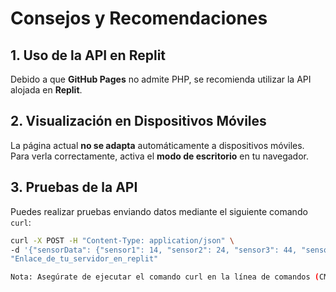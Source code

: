 # Consejos y Recomendaciones

## 1. Uso de la API en Replit
Debido a que **GitHub Pages** no admite PHP, se recomienda utilizar la API alojada en **Replit**.

## 2. Visualización en Dispositivos Móviles
La página actual **no se adapta** automáticamente a dispositivos móviles.  
Para verla correctamente, activa el **modo de escritorio** en tu navegador.

## 3. Pruebas de la API
Puedes realizar pruebas enviando datos mediante el siguiente comando `curl`:

```bash
curl -X POST -H "Content-Type: application/json" \
-d '{"sensorData": {"sensor1": 14, "sensor2": 24, "sensor3": 44, "sensor4": 64, "sensor5": 44}}' \
"Enlace_de_tu_servidor_en_replit"

Nota: Asegúrate de ejecutar el comando curl en la línea de comandos (CMD, terminal o símbolo del sistema).

